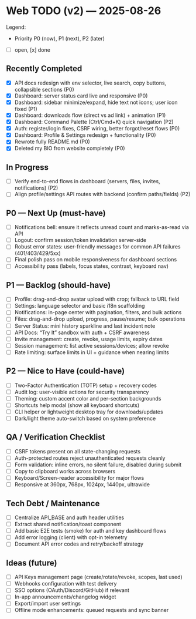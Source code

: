 # Web TODO (v2) — 2025-08-26
 
Legend:
 - Priority P0 (now), P1 (next), P2 (later)
 - [ ] open, [x] done
 
## Recently Completed
 - [x] API docs redesign with env selector, live search, copy buttons, collapsible sections (P0)
 - [x] Dashboard: server status card live and responsive (P0)
 - [x] Dashboard: sidebar minimize/expand, hide text not icons; user icon fixed (P1)
 - [x] Dashboard: downloads flow (direct vs ad link) + animation (P1)
 - [x] Dashboard: Command Palette (Ctrl/Cmd+K) quick navigation (P2)
 - [x] Auth: register/login fixes, CSRF wiring, better forgot/reset flows (P0)
 - [x] Dashboard: Profile & Settings redesign + functionality (P0)
 - [x] Rewrote fully README.md (P0)
 - [x] Deleted my BIO from website completely (P0)
 
## In Progress
 - [ ] Verify end-to-end flows in dashboard (servers, files, invites, notifications) (P2)
 - [ ] Align profile/settings API routes with backend (confirm paths/fields) (P2)
 
## P0 — Next Up (must-have)
 - [ ] Notifications bell: ensure it reflects unread count and marks-as-read via API
 - [ ] Logout: confirm session/token invalidation server-side
 - [ ] Robust error states: user-friendly messages for common API failures (401/403/429/5xx)
 - [ ] Final polish pass on mobile responsiveness for dashboard sections
 - [ ] Accessibility pass (labels, focus states, contrast, keyboard nav)
 
## P1 — Backlog (should-have)
 - [ ] Profile: drag-and-drop avatar upload with crop; fallback to URL field
 - [ ] Settings: language selector and basic i18n scaffolding
 - [ ] Notifications: in-page center with pagination, filters, and bulk actions
 - [ ] Files: drag-and-drop upload, progress, pause/resume; bulk operations
 - [ ] Server Status: mini history sparkline and last incident note
 - [ ] API Docs: “Try It” sandbox with auth + CSRF awareness
 - [ ] Invite management: create, revoke, usage limits, expiry dates
 - [ ] Session management: list active sessions/devices; allow revoke
 - [ ] Rate limiting: surface limits in UI + guidance when nearing limits
 
## P2 — Nice to Have (could-have)
 - [ ] Two-Factor Authentication (TOTP) setup + recovery codes
 - [ ] Audit log: user-visible actions for security transparency
 - [ ] Theming: custom accent color and per-section backgrounds
 - [ ] Shortcuts help modal (show all keyboard shortcuts)
 - [ ] CLI helper or lightweight desktop tray for downloads/updates
 - [ ] Dark/light theme auto-switch based on system preference
 
## QA / Verification Checklist
 - [ ] CSRF tokens present on all state-changing requests
 - [ ] Auth-protected routes reject unauthenticated requests cleanly
 - [ ] Form validation: inline errors, no silent failure, disabled during submit
 - [ ] Copy to clipboard works across browsers
 - [ ] Keyboard/Screen-reader accessibility for major flows
 - [ ] Responsive at 360px, 768px, 1024px, 1440px, ultrawide
 
## Tech Debt / Maintenance
 - [ ] Centralize API_BASE and auth header utilities
 - [ ] Extract shared notification/toast component
 - [ ] Add basic E2E tests (smoke) for auth and key dashboard flows
 - [ ] Add error logging (client) with opt-in telemetry
 - [ ] Document API error codes and retry/backoff strategy
 
## Ideas (future)
 - [ ] API Keys management page (create/rotate/revoke, scopes, last used)
 - [ ] Webhooks configuration with test delivery
 - [ ] SSO options (OAuth/Discord/GitHub) if relevant
 - [ ] In-app announcements/changelog widget
 - [ ] Export/import user settings
 - [ ] Offline mode enhancements: queued requests and sync banner